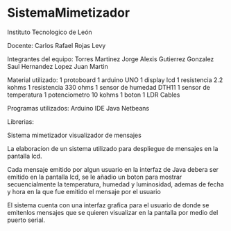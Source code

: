 # SistemaMimetizador

Instituto Tecnologico de León

Docente: Carlos Rafael Rojas Levy

Integrantes del equipo:
Torres Martinez Jorge Alexis
Gutierrez Gonzalez Saul
Hernandez Lopez Juan Martin

Material utilizado:
1 protoboard
1 arduino UNO
1 display lcd
1 resistencia 2.2 kohms
1 resistencia 330 ohms
1 sensor de humedad DTH11
1 sensor de temperatura
1 potenciometro 10 kohms
1 boton
1 LDR
Cables


Programas utilizados:
Arduino IDE
Java Netbeans

Librerias:


Sistema mimetizador visualizador de mensajes

La elaboracion de un sistema utilizado para despliegue de mensajes en la pantalla lcd.

Cada mensaje emitido por algun usuario en la interfaz de Java debera ser emitido en la pantalla lcd, se le añadio un boton para mostrar secuencialmente la temperatura, humedad y luminosidad, ademas de fecha y hora en la que fue emitido el mensaje por el usuario

El sistema cuenta con una interfaz grafica para el usuario de donde se emitenlos mensajes que se quieren visualizar en la pantalla por medio del puerto serial.

